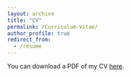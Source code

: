 ```yaml
---
layout: archive
title: "CV"
permalink: /Curriculum-Vitae/
author_profile: true
redirect_from:
  - /resume
---
```


You can download a PDF of my CV [here](http://yalequan.github.io/files/Yale_Quan_CV.pdf).
